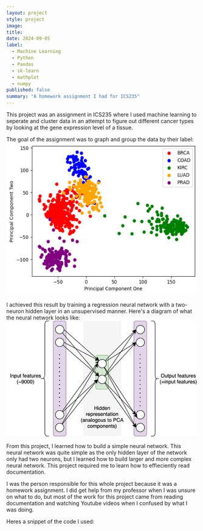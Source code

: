 ```yaml
---
layout: project
style: project
image:
title: 
date: 2024-09-05
label:
  - Machine Learning
  - Python
  - Pandas
  - sk-learn
  - mathplot
  - numpy
published: false
summary: "A homework assignment I had for ICS235"
---
```


This project was an assignment in ICS235 where I used machine learning to seperate and cluster data in an attempt to figure out different cancer types by looking at the gene expression level of a tissue. 

The goal of the assignment was to graph and group the data by their label:
<img width="600" height="400" src="/img/machine-learning-ICS235/machine-learning-ICS235-result.png">

I achieved this result by training a regression neural network with a two-neuron hidden layer in an unsupervised manner. Here's a diagram of what the neural network looks like:
![A diagram of my neural network](/img/machine-learning-ICS235/autoencoder.png)

From this project, I learned how to build a simple neural network. This neural network was quite simple as the only hidden layer of the network only had two neurons, but I learned how to build larger and more complex neural network. This project required me to learn how to effieciently read documentation. 

I was the person responsible for this whole project because it was a homework assignment. I did get help from my professor when I was unsure on what to do, but most of the work for this project came from reading documentation and watching Youtube videos when I confused by what I was doing.

Heres a snippet of the code I used:
```

```

